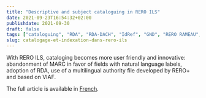 ```yaml
---
title: "Descriptive and subject cataloguing in RERO ILS"
date: 2021-09-23T16:54:32+02:00
publishdate: 2021-09-30
draft: false
tags: ["cataloguing", "RDA", "RDA-DACH", "IdRef", "GND", "RERO RAMEAU", "LRM"]
slug: catalogage-et-indexation-dans-rero-ils
---
```


With RERO ILS, cataloging becomes more user friendly and innovative:
abandonment of MARC in favor of fields with natural language labels, adoption
of RDA, use of a multilingual authority file developed by RERO+ and based on
VIAF.

The full article is available in
[French](/catalogage-et-indexation-dans-rero-ils/).

<!--more-->
